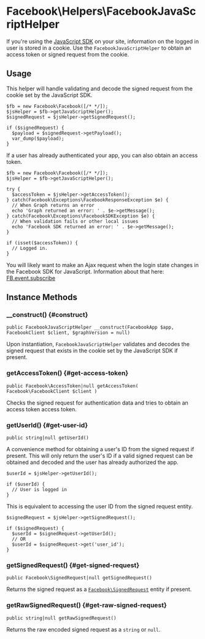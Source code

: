 # Facebook\Helpers\FacebookJavaScriptHelper

If you're using the [JavaScript SDK](https://developers.facebook.com/docs/javascript) on your site, information on the logged in user is stored in a cookie. Use the `FacebookJavaScriptHelper` to obtain an access token or signed request from the cookie.

## Usage

This helper will handle validating and decode the signed request from the cookie set by the JavaScript SDK.

~~~
$fb = new Facebook\Facebook([/* */]);
$jsHelper = $fb->getJavaScriptHelper();
$signedRequest = $jsHelper->getSignedRequest();

if ($signedRequest) {
  $payload = $signedRequest->getPayload();
  var_dump($payload);
}
~~~

If a user has already authenticated your app, you can also obtain an access token.

~~~
$fb = new Facebook\Facebook([/* */]);
$jsHelper = $fb->getJavaScriptHelper();

try {
  $accessToken = $jsHelper->getAccessToken();
} catch(Facebook\Exceptions\FacebookResponseException $e) {
  // When Graph returns an error
  echo 'Graph returned an error: ' . $e->getMessage();
} catch(Facebook\Exceptions\FacebookSDKException $e) {
  // When validation fails or other local issues
  echo 'Facebook SDK returned an error: ' . $e->getMessage();
}

if (isset($accessToken)) {
  // Logged in.
}
~~~

You will likely want to make an Ajax request when the login state changes in the Facebook SDK for JavaScript.  Information about that here: [FB.event.subscribe](https://developers.facebook.com/docs/reference/javascript/FB.getLoginStatus/#events)

## Instance Methods

### __construct() {#construct}
~~~~
public FacebookJavaScriptHelper __construct(FacebookApp $app, FacebookClient $client, $graphVersion = null)
~~~~
Upon instantiation, `FacebookJavaScriptHelper` validates and decodes the signed request that exists in the cookie set by the JavaScript SDK if present.

### getAccessToken() {#get-access-token}
~~~
public Facebook\AccessToken|null getAccessToken( Facebook\FacebookClient $client )
~~~
Checks the signed request for authentication data and tries to obtain an access token access token.

### getUserId() {#get-user-id}
~~~
public string|null getUserId()
~~~
A convenience method for obtaining a user's ID from the signed request if present. This will only return the user's ID if a valid signed request can be obtained and decoded and the user has already authorized the app.

~~~
$userId = $jsHelper->getUserId();

if ($userId) {
  // User is logged in
}
~~~

This is equivalent to accessing the user ID from the signed request entity.

~~~
$signedRequest = $jsHelper->getSignedRequest();

if ($signedRequest) {
  $userId = $signedRequest->getUserId();
  // OR
  $userId = $signedRequest->get('user_id');
}
~~~

### getSignedRequest() {#get-signed-request}
~~~
public Facebook\SignedRequest|null getSignedRequest()
~~~
Returns the signed request as a [`Facebook\SignedRequest`](/docs/php/SignedRequest) entity if present.

### getRawSignedRequest() {#get-raw-signed-request}
~~~
public string|null getRawSignedRequest()
~~~
Returns the raw encoded signed request as a `string` or `null`.
